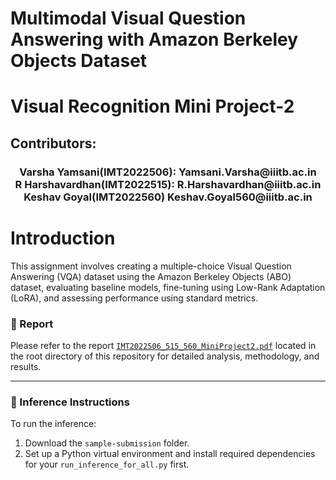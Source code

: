 # Multimodal Visual Question Answering with Amazon Berkeley Objects Dataset

# Visual Recognition Mini Project-2
## Contributors: 
<h3 align = "center">
Varsha Yamsani(IMT2022506): Yamsani.Varsha@iiitb.ac.in<br> 
R Harshavardhan(IMT2022515): R.Harshavardhan@iiitb.ac.in<br>
Keshav Goyal(IMT2022560) Keshav.Goyal560@iiitb.ac.in</h3>

# Introduction

This assignment involves creating a multiple-choice Visual Question Answering (VQA)
dataset using the Amazon Berkeley Objects (ABO) dataset, evaluating baseline models,
fine-tuning using Low-Rank Adaptation (LoRA), and assessing performance using standard metrics.

### 📄 Report

Please refer to the report [`IMT2022506_515_560_MiniProject2.pdf`](./IMT2022506_515_560_MiniProject2.pdf) located in the root directory of this repository for detailed analysis, methodology, and results.

---

### 🧪 Inference Instructions

To run the inference:

1. Download the `sample-submission` folder.
2. Set up a Python virtual environment and install required dependencies for your `run_inference_for_all.py` first.


